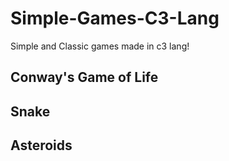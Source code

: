 # Simple-Games-C3-Lang
Simple and Classic games made in c3 lang!

## Conway's Game of Life

## Snake

## Asteroids

